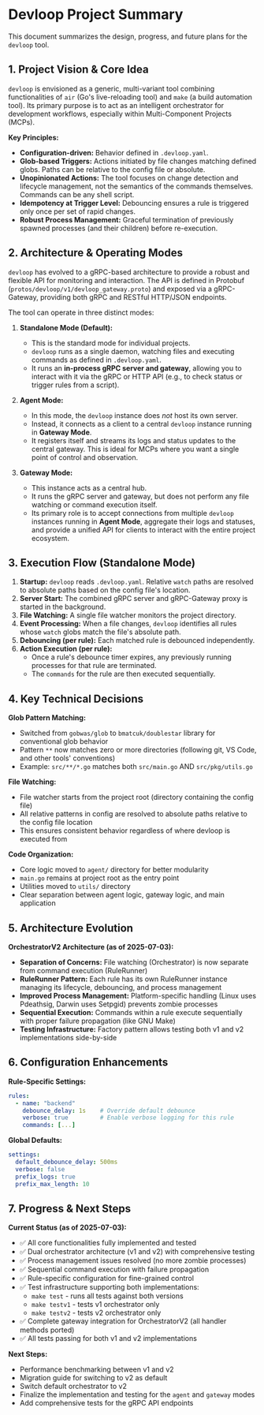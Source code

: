 # Devloop Project Summary

This document summarizes the design, progress, and future plans for the `devloop` tool.

## 1. Project Vision & Core Idea

`devloop` is envisioned as a generic, multi-variant tool combining functionalities of `air` (Go's live-reloading tool) and `make` (a build automation tool). Its primary purpose is to act as an intelligent orchestrator for development workflows, especially within Multi-Component Projects (MCPs).

**Key Principles:**
- **Configuration-driven:** Behavior defined in `.devloop.yaml`.
- **Glob-based Triggers:** Actions initiated by file changes matching defined globs. Paths can be relative to the config file or absolute.
- **Unopinionated Actions:** The tool focuses on change detection and lifecycle management, not the semantics of the commands themselves. Commands can be any shell script.
- **Idempotency at Trigger Level:** Debouncing ensures a rule is triggered only once per set of rapid changes.
- **Robust Process Management:** Graceful termination of previously spawned processes (and their children) before re-execution.

## 2. Architecture & Operating Modes

`devloop` has evolved to a gRPC-based architecture to provide a robust and flexible API for monitoring and interaction. The API is defined in Protobuf (`protos/devloop/v1/devloop_gateway.proto`) and exposed via a gRPC-Gateway, providing both gRPC and RESTful HTTP/JSON endpoints.

The tool can operate in three distinct modes:

1.  **Standalone Mode (Default):**
    *   This is the standard mode for individual projects.
    *   `devloop` runs as a single daemon, watching files and executing commands as defined in `.devloop.yaml`.
    *   It runs an **in-process gRPC server and gateway**, allowing you to interact with it via the gRPC or HTTP API (e.g., to check status or trigger rules from a script).

2.  **Agent Mode:**
    *   In this mode, the `devloop` instance does *not* host its own server.
    *   Instead, it connects as a client to a central `devloop` instance running in **Gateway Mode**.
    *   It registers itself and streams its logs and status updates to the central gateway. This is ideal for MCPs where you want a single point of control and observation.

3.  **Gateway Mode:**
    *   This instance acts as a central hub.
    *   It runs the gRPC server and gateway, but does not perform any file watching or command execution itself.
    *   Its primary role is to accept connections from multiple `devloop` instances running in **Agent Mode**, aggregate their logs and statuses, and provide a unified API for clients to interact with the entire project ecosystem.

## 3. Execution Flow (Standalone Mode)

1.  **Startup:** `devloop` reads `.devloop.yaml`. Relative `watch` paths are resolved to absolute paths based on the config file's location.
2.  **Server Start:** The combined gRPC server and gRPC-Gateway proxy is started in the background.
3.  **File Watching:** A single file watcher monitors the project directory.
4.  **Event Processing:** When a file changes, `devloop` identifies all rules whose `watch` globs match the file's absolute path.
5.  **Debouncing (per rule):** Each matched rule is debounced independently.
6.  **Action Execution (per rule):**
    *   Once a rule's debounce timer expires, any previously running processes for that rule are terminated.
    *   The `commands` for the rule are then executed sequentially.

## 4. Key Technical Decisions

**Glob Pattern Matching:**
- Switched from `gobwas/glob` to `bmatcuk/doublestar` library for conventional glob behavior
- Pattern `**` now matches zero or more directories (following git, VS Code, and other tools' conventions)
- Example: `src/**/*.go` matches both `src/main.go` AND `src/pkg/utils.go`

**File Watching:**
- File watcher starts from the project root (directory containing the config file)
- All relative patterns in config are resolved to absolute paths relative to the config file location
- This ensures consistent behavior regardless of where devloop is executed from

**Code Organization:**
- Core logic moved to `agent/` directory for better modularity
- `main.go` remains at project root as the entry point
- Utilities moved to `utils/` directory
- Clear separation between agent logic, gateway logic, and main application

## 5. Architecture Evolution

**OrchestratorV2 Architecture (as of 2025-07-03):**
- **Separation of Concerns:** File watching (Orchestrator) is now separate from command execution (RuleRunner)
- **RuleRunner Pattern:** Each rule has its own RuleRunner instance managing its lifecycle, debouncing, and process management
- **Improved Process Management:** Platform-specific handling (Linux uses Pdeathsig, Darwin uses Setpgid) prevents zombie processes
- **Sequential Execution:** Commands within a rule execute sequentially with proper failure propagation (like GNU Make)
- **Testing Infrastructure:** Factory pattern allows testing both v1 and v2 implementations side-by-side

## 6. Configuration Enhancements

**Rule-Specific Settings:**
```yaml
rules:
  - name: "backend"
    debounce_delay: 1s    # Override default debounce
    verbose: true         # Enable verbose logging for this rule
    commands: [...]
```

**Global Defaults:**
```yaml
settings:
  default_debounce_delay: 500ms
  verbose: false
  prefix_logs: true
  prefix_max_length: 10
```

## 7. Progress & Next Steps

**Current Status (as of 2025-07-03):**
- ✅ All core functionalities fully implemented and tested
- ✅ Dual orchestrator architecture (v1 and v2) with comprehensive testing
- ✅ Process management issues resolved (no more zombie processes)
- ✅ Sequential command execution with failure propagation
- ✅ Rule-specific configuration for fine-grained control
- ✅ Test infrastructure supporting both implementations:
  - `make test` - runs all tests against both versions
  - `make testv1` - tests v1 orchestrator only
  - `make testv2` - tests v2 orchestrator only
- ✅ Complete gateway integration for OrchestratorV2 (all handler methods ported)
- ✅ All tests passing for both v1 and v2 implementations

**Next Steps:**
- Performance benchmarking between v1 and v2
- Migration guide for switching to v2 as default
- Switch default orchestrator to v2
- Finalize the implementation and testing for the `agent` and `gateway` modes
- Add comprehensive tests for the gRPC API endpoints
